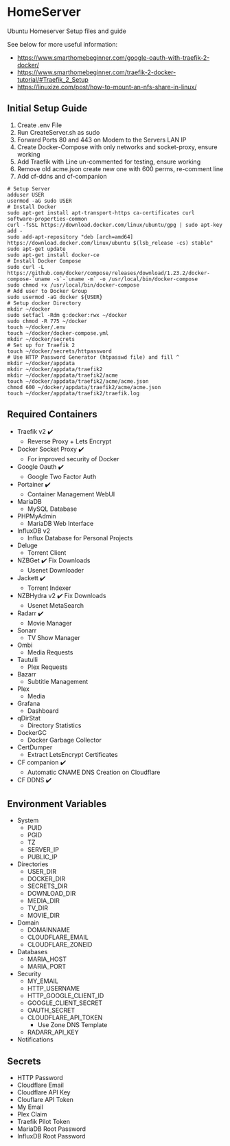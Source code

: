 # HomeServer
Ubuntu Homeserver Setup files and guide

See below for more useful information:

- https://www.smarthomebeginner.com/google-oauth-with-traefik-2-docker/
- https://www.smarthomebeginner.com/traefik-2-docker-tutorial/#Traefik_2_Setup
- https://linuxize.com/post/how-to-mount-an-nfs-share-in-linux/

## Initial Setup Guide

1. Create .env File
2. Run CreateServer.sh as sudo
3. Forward Ports 80 and 443 on Modem to the Servers LAN IP
4. Create Docker-Compose with only networks and socket-proxy, ensure working
5. Add Traefik with Line un-commented for testing, ensure working
6. Remove old acme.json create new one with 600 perms, re-comment line
7. Add cf-ddns and cf-companion

```shell
# Setup Server
adduser USER
usermod -aG sudo USER
# Install Docker
sudo apt-get install apt-transport-https ca-certificates curl software-properties-common
curl -fsSL https://download.docker.com/linux/ubuntu/gpg | sudo apt-key add -
sudo add-apt-repository "deb [arch=amd64] https://download.docker.com/linux/ubuntu $(lsb_release -cs) stable"
sudo apt-get update
sudo apt-get install docker-ce
# Install Docker Compose
sudo curl -L https://github.com/docker/compose/releases/download/1.23.2/docker-compose-`uname -s`-`uname -m` -o /usr/local/bin/docker-compose
sudo chmod +x /usr/local/bin/docker-compose
# Add user to Docker Group
sudo usermod -aG docker ${USER}
# Setup docker Directory
mkdir ~/docker
sudo setfacl -Rdm g:docker:rwx ~/docker
sudo chmod -R 775 ~/docker
touch ~/docker/.env
touch ~/docker/docker-compose.yml
mkdir ~/docker/secrets
# Set up for Traefik 2
touch ~/docker/secrets/httpassword
# Use HTTP Password Generator (htpasswd file) and fill ^
mkdir ~/docker/appdata
mkdir ~/docker/appdata/traefik2
mkdir ~/docker/appdata/traefik2/acme
touch ~/docker/appdata/traefik2/acme/acme.json
chmod 600 ~/docker/appdata/traefik2/acme/acme.json
touch ~/docker/appdata/traefik2/traefik.log
```

## Required Containers

- Traefik v2 :heavy_check_mark:
  - Reverse Proxy + Lets Encrypt
- Docker Socket Proxy :heavy_check_mark:
  - For improved security of Docker
- Google Oauth :heavy_check_mark:
  - Google Two Factor Auth
- Portainer :heavy_check_mark:
  - Container Management WebUI
- MariaDB
  - MySQL Database
- PHPMyAdmin
  - MariaDB Web Interface
- InfluxDB v2
  - Influx Database for Personal Projects
- Deluge
  - Torrent Client
- NZBGet :heavy_check_mark: Fix Downloads
  - Usenet Downloader
- Jackett :heavy_check_mark:
  - Torrent Indexer
- NZBHydra v2 :heavy_check_mark: Fix Downloads
  - Usenet MetaSearch
- Radarr :heavy_check_mark:
  - Movie Manager
- Sonarr
  - TV Show Manager
- Ombi
  - Media Requests
- Tautulli
  - Plex Requests
- Bazarr
  - Subtitle Management
- Plex
  - Media
- Grafana
  - Dashboard
- qDirStat
  - Directory Statistics
- DockerGC
  - Docker Garbage Collector
- CertDumper
  - Extract LetsEncrypt Certificates
- CF companion :heavy_check_mark:
  - Automatic CNAME DNS Creation on Cloudflare
- CF DDNS :heavy_check_mark:

## Environment Variables

- System
  - PUID
  - PGID
  - TZ
  - SERVER_IP
  - PUBLIC_IP
- Directories
  - USER_DIR
  - DOCKER_DIR
  - SECRETS_DIR
  - DOWNLOAD_DIR
  - MEDIA_DIR
  - TV_DIR
  - MOVIE_DIR
- Domain
  - DOMAINNAME
  - CLOUDFLARE_EMAIL
  - CLOUDFLARE_ZONEID
- Databases
  - MARIA_HOST
  - MARIA_PORT
- Security
  - MY_EMAIL
  - HTTP_USERNAME
  - HTTP_GOOGLE_CLIENT_ID
  - GOOGLE_CLIENT_SECRET
  - OAUTH_SECRET
  - CLOUDFLARE_API_TOKEN
    - Use Zone DNS Template
  - RADARR_API_KEY
- Notifications

## Secrets

- HTTP Password
- Cloudflare Email
- Cloudflare API Key
- Clouflare API Token
- My Email
- Plex Claim
- Traefik Pilot Token
- MariaDB Root Password
- InfluxDB Root Password